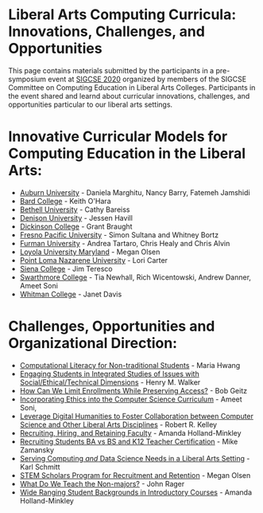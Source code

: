 # Liberal Arts Computing Curricula: Innovations, Challenges, and Opportunities

This page contains materials submitted by the participants in a pre-symposium event at [SIGCSE 2020](https://sigcse2020.sigcse.org) organized by members of the SIGCSE Committee on Computing Education in Liberal Arts Colleges. Participants in the event shared and learnd about curricular innovations, challenges, and opportunities particular to our liberal arts settings.

# Innovative Curricular Models for Computing Education in the Liberal Arts:
- [Auburn University](curricula/AuburnUniversity/index.md) - Daniela Marghitu, Nancy Barry, Fatemeh Jamshidi
- [Bard College](curricula/bard/index.md) - Keith O'Hara
- [Bethell University](curricula/bethell/index.md) - Cathy Bareiss
- [Denison University](curricula/denison/index.md) - Jessen Havill
- [Dickinson College](curricula/dickinson/index.md) - Grant Braught
- [Fresno Pacific University](curricula/fresno_pacific/index.md) - Simon Sultana and Whitney Bortz
- [Furman University](curricula/furman/index.md) - Andrea Tartaro, Chris Healy and Chris Alvin
- [Loyola University Maryland](curricula/loyolamd/index.md) - Megan Olsen
- [Point Loma Nazarene University](curricula/pointloma/index.md) - Lori Carter
- [Siena College](curricula/siena/index.md) - Jim Teresco
- [Swarthmore College](curricula/swarthmore/index.md) - Tia Newhall, Rich Wicentowski, Andrew Danner, Ameet Soni
- [Whitman College](curricula/whitman/index.md) - Janet Davis

# Challenges, Opportunities and Organizational Direction:
- [Computational Literacy for Non-traditional Students](challenges/computational-literacy.md) - Maria Hwang
- [Engaging Students in Integrated Studies of Issues with Social/Ethical/Technical Dimensions](challenges/integratedstudy.md) - Henry M. Walker
- [How Can We Limit Enrollments While Preserving Access?](challenges/preserving-access.md) - Bob Geitz
- [Incorporating Ethics into the Computer Science Curriculum](challenges/ethics.md) - Ameet Soni,
- [Leverage Digital Humanities to Foster Collaboration between Computer Science and Other Liberal Arts Disciplines](challenges/digital_humanities.md) - Robert R. Kelley
- [Recruiting, Hiring, and Retaining Faculty](challenges/hiring.md) - Amanda Holland-Minkley
- [Recruiting Students BA vs BS and K12 Teacher Certification](challenges/recruiting.md) - Mike Zamansky
- [Serving Computing _and_ Data Science Needs in a Liberal Arts Setting](challenges/data_science.md) - Karl Schmitt
- [STEM Scholars Program for Recruitment and Retention](challenges/cpams.md) - Megan Olsen
- [What Do We Teach the Non-majors?](challenges/non-majors.md) - John Rager
- [Wide Ranging Student Backgrounds in Introductory Courses](challenges/backgrounds.md) - Amanda Holland-Minkley

